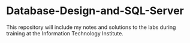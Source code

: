 # Database-Design-and-SQL-Server
This repository will include my notes and  solutions to the labs during training at the Information Technology Institute. 
